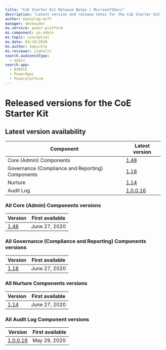 ```yaml
---
title: "CoE Starter Kit Release Notes | MicrosoftDocs"
description: "Latest version and release notes for the CoE Starter Kit"
author: manuelap-msft
manager: devkeydet
ms.service: power-platform
ms.component: pa-admin
ms.topic: conceptual
ms.date: 04/10/2020
ms.author: mapichle
ms.reviewer: jimholtz
search.audienceType: 
  - admin
search.app: 
  - D365CE
  - PowerApps
  - Powerplatform
---
```


# Released versions for the CoE Starter Kit

## Latest version availability

|  Component     | Latest version |
|--------|-------------|
| Core (Admin) Components |   [1.48](release-notes/core-1.48.md)    |
| Governance (Compliance and Reporting) Components |   [1.18](release-notes/governance-1.18.md)  |
| Nurture |   [1.14](release-notes/nurture-1.14.md)  |
| Audit Log |   [1.0.0.16](release-notes/auditlog-1.0.0.16.md) |

### All Core (Admin) Components versions

|  Version | First available |
| --------- | ---------------|
| [1.48](release-notes/core_1.48.md) | June 27, 2020 |

### All Governance (Compliance and Reporting) Components versions

|  Version | First available |
| --------- | ---------------|
| [1.18](release-notes/governance-1.18.md) | June 27, 2020 |

### All Nurture Components versions

|  Version | First available |
| --------- | ---------------|
| [1.14](release-notes/nurture-1.14.md) | June 27, 2020 |

### All Audit Log Component versions

|  Version | First available |
| --------- | ---------------|
| [1.0.0.16](release-notes/auditlog-1.0.0.16.md) | May 29, 2020 |
